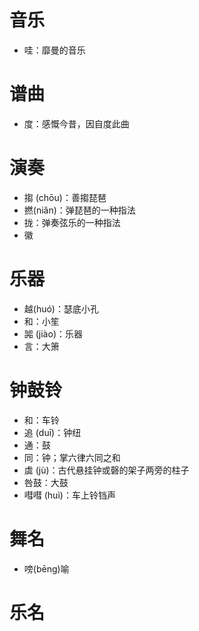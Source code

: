 # 音乐
* 哇：靡曼的音乐

# 谱曲
* 度：感慨今昔，因自度此曲
# 演奏
* 搊 (chōu)：善搊琵琶
* 撚(niǎn)：弹琵琶的一种指法
* 拢：弹奏弦乐的一种指法
* 徽
# 乐器
* 越(huó)：瑟底小孔
* 和：小笙
* 嘂 (jiào)：乐器
* 言：大箫
# 钟鼓铃
* 和：车铃
* 追 (duī)：钟纽
* 通：鼓
* 同：钟；掌六律六同之和
* 虡 (jù)：古代悬挂钟或磬的架子两旁的柱子
* 咎鼓：大鼓
* 嘒嘒 (huì)：车上铃铛声
# 舞名
* 嗙(bēng)喻
# 乐名

